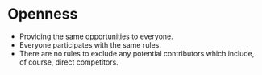 # Openness

* Providing the same opportunities to everyone.
* Everyone participates with the same rules.
* There are no rules to exclude any potential contributors which include, of course, direct competitors.
